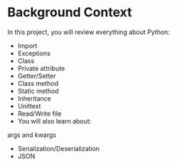 # Background Context
In this project, you will review everything about Python:

* Import
* Exceptions
* Class
* Private attribute
* Getter/Setter
* Class method
* Static method
* Inheritance
* Unittest
* Read/Write file
* You will also learn about:

args and kwargs
* Serialization/Deserialization
* JSON